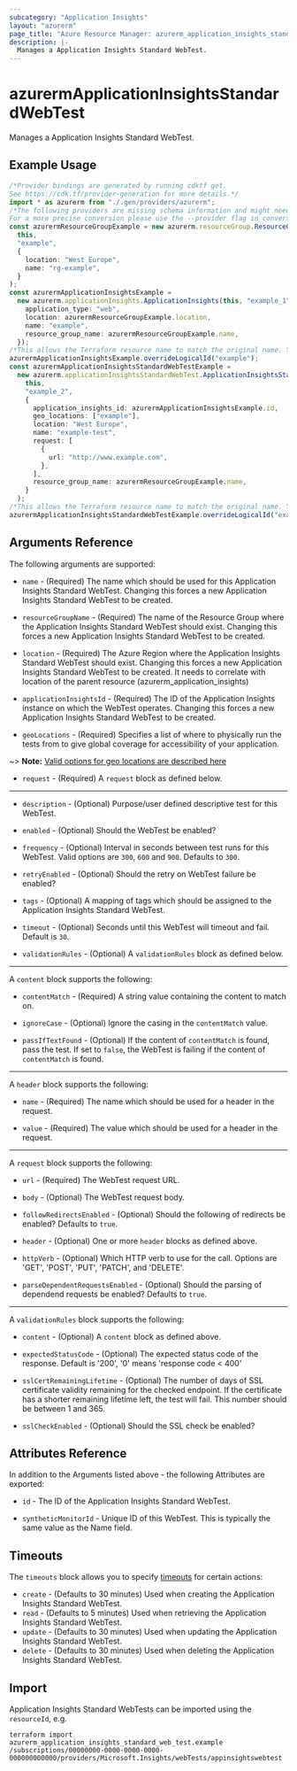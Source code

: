 ```yaml
---
subcategory: "Application Insights"
layout: "azurerm"
page_title: "Azure Resource Manager: azurerm_application_insights_standard_web_test"
description: |-
  Manages a Application Insights Standard WebTest.
---
```


# azurermApplicationInsightsStandardWebTest

Manages a Application Insights Standard WebTest.

## Example Usage

```typescript
/*Provider bindings are generated by running cdktf get.
See https://cdk.tf/provider-generation for more details.*/
import * as azurerm from "./.gen/providers/azurerm";
/*The following providers are missing schema information and might need manual adjustments to synthesize correctly: azurerm.
For a more precise conversion please use the --provider flag in convert.*/
const azurermResourceGroupExample = new azurerm.resourceGroup.ResourceGroup(
  this,
  "example",
  {
    location: "West Europe",
    name: "rg-example",
  }
);
const azurermApplicationInsightsExample =
  new azurerm.applicationInsights.ApplicationInsights(this, "example_1", {
    application_type: "web",
    location: azurermResourceGroupExample.location,
    name: "example",
    resource_group_name: azurermResourceGroupExample.name,
  });
/*This allows the Terraform resource name to match the original name. You can remove the call if you don't need them to match.*/
azurermApplicationInsightsExample.overrideLogicalId("example");
const azurermApplicationInsightsStandardWebTestExample =
  new azurerm.applicationInsightsStandardWebTest.ApplicationInsightsStandardWebTest(
    this,
    "example_2",
    {
      application_insights_id: azurermApplicationInsightsExample.id,
      geo_locations: ["example"],
      location: "West Europe",
      name: "example-test",
      request: [
        {
          url: "http://www.example.com",
        },
      ],
      resource_group_name: azurermResourceGroupExample.name,
    }
  );
/*This allows the Terraform resource name to match the original name. You can remove the call if you don't need them to match.*/
azurermApplicationInsightsStandardWebTestExample.overrideLogicalId("example");

```

## Arguments Reference

The following arguments are supported:

*   `name` - (Required) The name which should be used for this Application Insights Standard WebTest. Changing this forces a new Application Insights Standard WebTest to be created.

*   `resourceGroupName` - (Required) The name of the Resource Group where the Application Insights Standard WebTest should exist. Changing this forces a new Application Insights Standard WebTest to be created.

*   `location` - (Required) The Azure Region where the Application Insights Standard WebTest should exist. Changing this forces a new Application Insights Standard WebTest to be created. It needs to correlate with location of the parent resource (azurerm\_application\_insights)

*   `applicationInsightsId` - (Required) The ID of the Application Insights instance on which the WebTest operates. Changing this forces a new Application Insights Standard WebTest to be created.

*   `geoLocations` - (Required) Specifies a list of where to physically run the tests from to give global coverage for accessibility of your application.

\~> **Note:** [Valid options for geo locations are described here](https://docs.microsoft.com/azure/azure-monitor/app/monitor-web-app-availability#location-population-tags)

* `request` - (Required) A `request` block as defined below.

***

*   `description` - (Optional) Purpose/user defined descriptive test for this WebTest.

*   `enabled` - (Optional) Should the WebTest be enabled?

*   `frequency` - (Optional) Interval in seconds between test runs for this WebTest. Valid options are `300`, `600` and `900`. Defaults to `300`.

*   `retryEnabled` - (Optional) Should the retry on WebTest failure be enabled?

*   `tags` - (Optional) A mapping of tags which should be assigned to the Application Insights Standard WebTest.

*   `timeout` - (Optional) Seconds until this WebTest will timeout and fail. Default is `30`.

*   `validationRules` - (Optional) A `validationRules` block as defined below.

***

A `content` block supports the following:

*   `contentMatch` - (Required) A string value containing the content to match on.

*   `ignoreCase` - (Optional) Ignore the casing in the `contentMatch` value.

*   `passIfTextFound` - (Optional) If the content of `contentMatch` is found, pass the test. If set to `false`, the WebTest is failing if the content of `contentMatch` is found.

***

A `header` block supports the following:

*   `name` - (Required) The name which should be used for a header in the request.

*   `value` - (Required) The value which should be used for a header in the request.

***

A `request` block supports the following:

*   `url` - (Required) The WebTest request URL.

*   `body` - (Optional) The WebTest request body.

*   `followRedirectsEnabled` - (Optional) Should the following of redirects be enabled? Defaults to `true`.

*   `header` - (Optional) One or more `header` blocks as defined above.

*   `httpVerb` - (Optional) Which HTTP verb to use for the call. Options are 'GET', 'POST', 'PUT', 'PATCH', and 'DELETE'.

*   `parseDependentRequestsEnabled` - (Optional) Should the parsing of dependend requests be enabled? Defaults to `true`.

***

A `validationRules` block supports the following:

*   `content` - (Optional) A `content` block as defined above.

*   `expectedStatusCode` - (Optional) The expected status code of the response. Default is '200', '0' means 'response code < 400'

*   `sslCertRemainingLifetime` - (Optional) The number of days of SSL certificate validity remaining for the checked endpoint. If the certificate has a shorter remaining lifetime left, the test will fail. This number should be between 1 and 365.

*   `sslCheckEnabled` - (Optional) Should the SSL check be enabled?

## Attributes Reference

In addition to the Arguments listed above - the following Attributes are exported:

*   `id` - The ID of the Application Insights Standard WebTest.

*   `syntheticMonitorId` - Unique ID of this WebTest. This is typically the same value as the Name field.

## Timeouts

The `timeouts` block allows you to specify [timeouts](https://www.terraform.io/language/resources/syntax#operation-timeouts) for certain actions:

* `create` - (Defaults to 30 minutes) Used when creating the Application Insights Standard WebTest.
* `read` - (Defaults to 5 minutes) Used when retrieving the Application Insights Standard WebTest.
* `update` - (Defaults to 30 minutes) Used when updating the Application Insights Standard WebTest.
* `delete` - (Defaults to 30 minutes) Used when deleting the Application Insights Standard WebTest.

## Import

Application Insights Standard WebTests can be imported using the `resourceId`, e.g.

```console
terraform import azurerm_application_insights_standard_web_test.example /subscriptions/00000000-0000-0000-0000-000000000000/providers/Microsoft.Insights/webTests/appinsightswebtest
```

